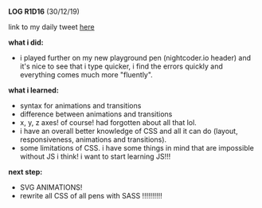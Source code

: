 **LOG R1D16** (30/12/19)

link to my daily tweet [here](https://twitter.com/Nightcoder2/status/1211565620376014848)

**what i did:**
- i played further on my new playground pen (nightcoder.io header) and it's nice to see that i type quicker, 
i find the errors quickly and everything comes much more "fluently".

**what i learned:**
- syntax for animations and transitions
- difference between animations and transitions
- x, y, z axes! of course! had forgotten about all that lol.
- i have an overall better knowledge of CSS and all it can do (layout, responsiveness, animations and transitions).
- some limitations of CSS. i have some things in mind that are impossible without JS i think! i want to start learning JS!!! 

**next step:**
- SVG ANIMATIONS!
- rewrite all CSS of all pens with SASS !!!!!!!!!!

